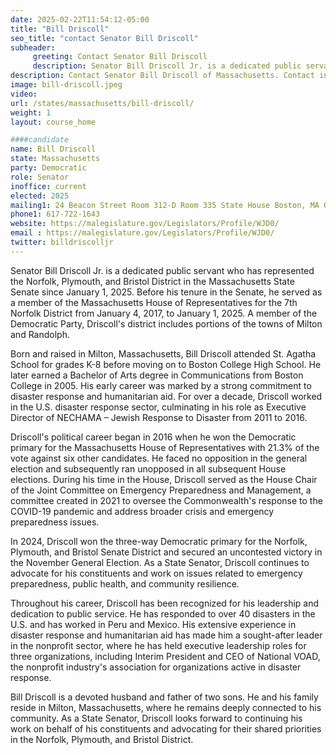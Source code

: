 ```yaml
---
date: 2025-02-22T11:54:12-05:00
title: "Bill Driscoll"
seo_title: "contact Senator Bill Driscoll"
subheader:
     greeting: Contact Senator Bill Driscoll
     description: Senator Bill Driscoll Jr. is a dedicated public servant who has represented the Norfolk, Plymouth, and Bristol District in the Massachusetts State Senate since January 1, 2025
description: Contact Senator Bill Driscoll of Massachusetts. Contact information for Bill Driscoll includes email address, phone number, and mailing address.
image: bill-driscoll.jpeg
video:
url: /states/massachusetts/bill-driscoll/
weight: 1
layout: course_home

####candidate
name: Bill Driscoll
state: Massachusetts
party: Democratic
role: Senator
inoffice: current
elected: 2025
mailing1: 24 Beacon Street Room 312-D Room 335 State House Boston, MA 02133
phone1: 617-722-1643
website: https://malegislature.gov/Legislators/Profile/WJD0/
email : https://malegislature.gov/Legislators/Profile/WJD0/
twitter: billdriscolljr
---
```

Senator Bill Driscoll Jr. is a dedicated public servant who has represented the Norfolk, Plymouth, and Bristol District in the Massachusetts State Senate since January 1, 2025. Before his tenure in the Senate, he served as a member of the Massachusetts House of Representatives for the 7th Norfolk District from January 4, 2017, to January 1, 2025. A member of the Democratic Party, Driscoll's district includes portions of the towns of Milton and Randolph.

Born and raised in Milton, Massachusetts, Bill Driscoll attended St. Agatha School for grades K-8 before moving on to Boston College High School. He later earned a Bachelor of Arts degree in Communications from Boston College in 2005. His early career was marked by a strong commitment to disaster response and humanitarian aid. For over a decade, Driscoll worked in the U.S. disaster response sector, culminating in his role as Executive Director of NECHAMA – Jewish Response to Disaster from 2011 to 2016.

Driscoll's political career began in 2016 when he won the Democratic primary for the Massachusetts House of Representatives with 21.3% of the vote against six other candidates. He faced no opposition in the general election and subsequently ran unopposed in all subsequent House elections. During his time in the House, Driscoll served as the House Chair of the Joint Committee on Emergency Preparedness and Management, a committee created in 2021 to oversee the Commonwealth's response to the COVID-19 pandemic and address broader crisis and emergency preparedness issues.

In 2024, Driscoll won the three-way Democratic primary for the Norfolk, Plymouth, and Bristol Senate District and secured an uncontested victory in the November General Election. As a State Senator, Driscoll continues to advocate for his constituents and work on issues related to emergency preparedness, public health, and community resilience.

Throughout his career, Driscoll has been recognized for his leadership and dedication to public service. He has responded to over 40 disasters in the U.S. and has worked in Peru and Mexico. His extensive experience in disaster response and humanitarian aid has made him a sought-after leader in the nonprofit sector, where he has held executive leadership roles for three organizations, including Interim President and CEO of National VOAD, the nonprofit industry's association for organizations active in disaster response.

Bill Driscoll is a devoted husband and father of two sons. He and his family reside in Milton, Massachusetts, where he remains deeply connected to his community. As a State Senator, Driscoll looks forward to continuing his work on behalf of his constituents and advocating for their shared priorities in the Norfolk, Plymouth, and Bristol District.
